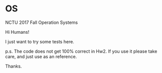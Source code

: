 # OS
NCTU 2017 Fall Operation Systems

Hi Humans!

I just want to try some tests here.

p.s. The code does not get 100% correct in Hw2.
If you use it please take care, and just use as an reference.

Thanks.
